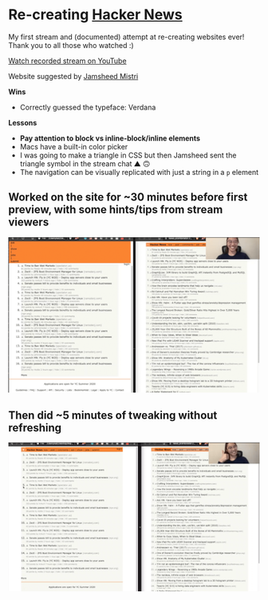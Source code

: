 # Re-creating [Hacker News](https://news.ycombinator.com/)

My first stream and (documented) attempt at re-creating websites ever! Thank you to all those who watched :)

[Watch recorded stream on YouTube](https://youtu.be/eV4gVmPIpsA)

Website suggested by [Jamsheed Mistri](https://jmistri.com)

**Wins**
- Correctly guessed the typeface: Verdana

**Lessons**
- **Pay attention to block vs inline-block/inline elements**
- Macs have a built-in color picker
- I was going to make a triangle in CSS but then Jamsheed sent the triangle symbol in the stream chat ▲ 🙃
- The navigation can be visually replicated with just a string in a `p` element

## Worked on the site for ~30 minutes before first preview, with some hints/tips from stream viewers

![First preview after ~30 minutes](result.png)

## Then did ~5 minutes of tweaking without refreshing

![Result after tweaking for 5 minutes while looking at preview](tweaks.png)